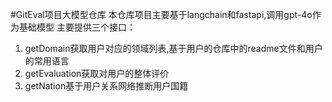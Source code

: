 #GitEval项目大模型仓库
本仓库项目主要基于langchain和fastapi,调用gpt-4o作为基础模型
主要提供三个接口：
1. getDomain获取用户对应的领域列表,基于用户的仓库中的readme文件和用户的常用语言
2. getEvaluation获取对用户的整体评价
3. getNation基于用户关系网络推断用户国籍